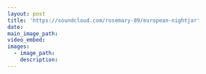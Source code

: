 ```yaml
---
layout: post
title: 'https://soundcloud.com/rosemary-89/european-nightjar'
date:
main_image_path:
video_embed:
images:
  - image_path:
    description:
---
```

